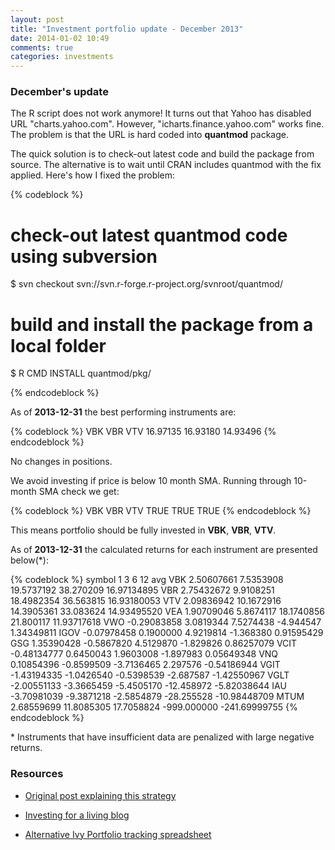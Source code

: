 ```yaml
---
layout: post
title: "Investment portfolio update - December 2013"
date: 2014-01-02 10:49
comments: true
categories: investments
---
```


### December's update

The R script does not work anymore! It turns out that Yahoo has disabled URL "charts.yahoo.com". However, "icharts.finance.yahoo.com" works fine. The problem is that the URL is hard coded into **quantmod** package.

The quick solution is to check-out latest code and build the package from source. The alternative is to wait until CRAN includes quantmod with the fix applied. Here's how I fixed the problem:

{% codeblock %}

# check-out latest quantmod code using subversion
$ svn checkout svn://svn.r-forge.r-project.org/svnroot/quantmod/

# build and install the package from a local folder
$ R CMD INSTALL quantmod/pkg/

{% endcodeblock %}

As of **2013-12-31** the best performing instruments are:

{% codeblock %}
     VBK      VBR      VTV
16.97135 16.93180 14.93496
{% endcodeblock %}

No changes in positions.

We avoid investing if price is below 10 month SMA. Running through 10-month SMA check we get:

{% codeblock %}
  VBK  VBR  VTV
TRUE TRUE TRUE
{% endcodeblock %}

This means portfolio should be fully invested in **VBK**, **VBR**, **VTV**.

As of **2013-12-31** the calculated returns for each instrument are presented below(*):

{% codeblock %}
symbol        1          3          6           12           avg
VBK   2.50607661  7.5353908 19.5737192   38.270209   16.97134895
VBR   2.75432672  9.9108251 18.4982354   36.563815   16.93180053
VTV   2.09836942 10.1672916 14.3905361   33.083624   14.93495520
VEA   1.90709046  5.8674117 18.1740856   21.800117   11.93717618
VWO  -0.29083858  3.0819344  7.5274438   -4.944547    1.34349811
IGOV -0.07978458  0.1900000  4.9219814   -1.368380    0.91595429
GSG   1.35390428 -0.5867820  4.5129870   -1.829826    0.86257079
VCIT -0.48134777  0.6450043  1.9603008   -1.897983    0.05649348
VNQ   0.10854396 -0.8599509 -3.7136465    2.297576   -0.54186944
VGIT -1.43194335 -1.0426540 -0.5398539   -2.687587   -1.42550967
VGLT -2.00551133 -3.3665459 -5.4505170  -12.458972   -5.82038644
IAU  -3.70981039 -9.3871218 -2.5854879  -28.255528  -10.98448709
MTUM  2.68559699 11.8085305 17.7058824 -999.000000 -241.69999755
{% endcodeblock %}

\* Instruments that have insufficient data are penalized with large negative returns.

### Resources

 * [Original post explaining this strategy](/blog/2013/10/30/investment-portfolio-update-october-2013/)

 * [Investing for a living blog](http://investingforaliving.wordpress.com/)

 * [Alternative Ivy Portfolio tracking spreadsheet](https://docs.google.com/spreadsheet/ccc?key=0Ai0xPgGdCts3dEhZVUVXTFQtOEdsRUYwSmRLN3M0NHc&usp=sharing#gid=1)